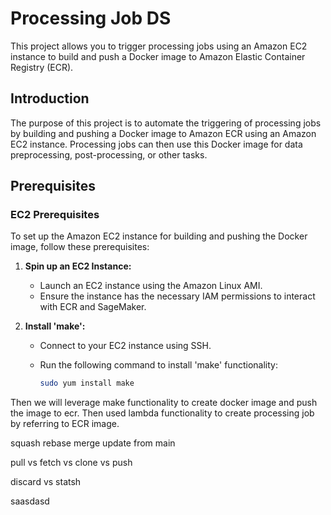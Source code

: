 # Processing Job DS

This project allows you to trigger processing jobs using an Amazon EC2 instance to build and push a Docker image to Amazon Elastic Container Registry (ECR).

## Introduction

The purpose of this project is to automate the triggering of processing jobs by building and pushing a Docker image to Amazon ECR using an Amazon EC2 instance. Processing jobs can then use this Docker image for data preprocessing, post-processing, or other tasks.

## Prerequisites

### EC2 Prerequisites

To set up the Amazon EC2 instance for building and pushing the Docker image, follow these prerequisites:

1. **Spin up an EC2 Instance:**
   - Launch an EC2 instance using the Amazon Linux AMI.
   - Ensure the instance has the necessary IAM permissions to interact with ECR and SageMaker. 

2. **Install 'make':**
   - Connect to your EC2 instance using SSH.
   - Run the following command to install 'make' functionality:

     ```bash
     sudo yum install make
     ```
Then we will leverage make functionality to create docker image and push the image to ecr. Then used lambda functionality to create processing job by referring to ECR image.

squash
rebase
merge
update from main


pull vs fetch vs clone vs push

discard vs statsh


saasdasd